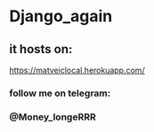 # Django_again
## it hosts on:
https://matveiclocal.herokuapp.com/
### follow me on telegram: 
### @Money_longeRRR
